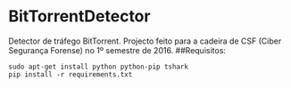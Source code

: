 # BitTorrentDetector
Detector de tráfego BitTorrent. Projecto feito para a cadeira de CSF (Ciber Segurança Forense) no 1º semestre de 2016.
##Requisitos:
```shell
sudo apt-get install python python-pip tshark
pip install -r requirements.txt
```
